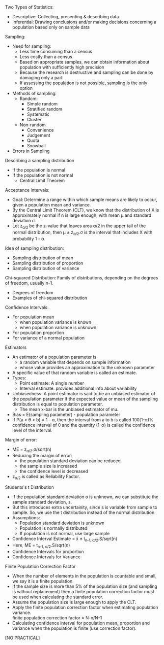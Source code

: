 Two Types of Statistics:
* Descriptive: Collecting, presenting & describing data
* Inferential: Drawing conclusions and/or making decisions concerning a population based only on sample data

Sampling:
* Need for sampling:
    - Less time consuming than a census
    - Less costly than a census
    - Based on appropriate samples, we can obtain information about population with sufficiently high precision
    - Because the research is destructive and sampling can be done by damaging only a part
    - If assessing the population is not possible, sampling is the only option
* Methods of sampling:
    - Random:
        * Simple random
        * Stratified random
        * Systematic
        * Cluster 
    - Non-random
        * Convenience
        * Judgement
        * Quota
        * Snowball
* Errors in Sampling

Describing a sampling distribution
- If the population is normal
- If the population is not normal
    * Central Limit Theorem

Acceptance Intervals:
* Goal: Determine a range within which sample means are likely to occur, given a population mean and variance. 
* By the Central Limit Theorem (CLT), we know that the distribution of X is approximately normal if n is large enough, with mean µ and standard deviation σ.
* Let z<sub>α/2</sub> be the z-value that leaves area α/2 in the upper tail of the normal distribution, then µ ± z<sub>α/2</sub>.σ is the interval that includes X with probability 1 - α. 

Idea of sampling distribution:
* Sampling distribution of mean
* Sampling distribution of proportion
* Sampling distribution of variance

Chi-squared Distribution: Family of distributions, depending on the degrees of freedom, usually n-1.
* Degrees of freedom
* Examples of chi-squared distribution

Confidence Intervals:
* For population mean
    - when population variance is known
    - when population variance is unknown
* For population proportion
* For variance of a normal population

Estimators

* An estimator of a population parameter is 
    - a random variable that depends on sample information
    - whose value provides an approximation to the unknown parameter
* A specific value of that random variable is called an estimate.
* Types:
    - Point estimate: A single number
    - Interval estimate: provides additional info about variability
* Unbiasedness: A point estimator is said to be an unbiased estimator of the population parameter if the expected value or mean of the sampling distribution is equal to population parameter.
    - The mean x-bar is the unbiased estimator of mu. 
* Bias = E(sampling parameter) - population parameter
* If P(a < θ < b) = 1 - α, then the interval from a to b is called 100(1-α)% confidence interval of θ and the quantity (1-α) is called the confidence level of the interval. 

Margin of error:
* ME = z<sub>α/2</sub>.σ/sqrt(n)
* Reducing the margin of error: 
    - the population standard deviation can be reduced 
    - the sample size is increased
    - the confidence level is decreased
* z<sub>α/2</sub> is called as Reliability Factor. 

Students's t Distribution

* If the population standard deviation σ is unknown, we can substitute the sample standard deviation, s. 
* But this introduces extra uncertainity, since s is variable from sample to sample. So, we use the t distribution instead of the normal distribution. 
* Assumptions: 
    - Population standard deviation is unknown
    - Population is normally distributed
    - If population is not normal, use large sample
* Confidence Interval Estimate = x̄ ± t<sub>n-1, α/2</sub>.S/sqrt(n)
* Here, ME = t<sub>n-1, α/2</sub>.S/sqrt(n)
* Confidence Intervals for proportion
* Confidence Intervals for Variance

Finite Population Correction Factor
* When the number of elements in the population is countable and small, we say it is a finite population. 
* If the sample size is more than 5% of the population size (and sampling is without replacement) then a finite population correction factor must be used when calculating the standard error. 
* Assume the population size is large enough to apply the CLT.  
* Apply the finite population correction factor when estimating population variance. <br> finite population correction factor = N-n/N-1
* Calculating confidence interval for population mean, proportion and variance when the population is finite (use correction factor).

[NO PRACTICAL]